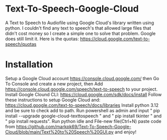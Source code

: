 # Text-To-Speech-Google-Cloud
A Text to Speech to Audiofile using Google Cloud's library written using python. I  couldn't find any text to speech's that allowed large files that didn't cost money so I create a simple one to solve that problem. Google does still limit it.
Here is the quotas: https://cloud.google.com/text-to-speech/quotas

# Installation
Setup a Google Cloud account https://console.cloud.google.com/ then Go To Console and create a new project, then Add https://console.cloud.google.com/speech/text-to-speech to your project.
Install Google Clound CLI: https://cloud.google.com/sdk/docs/install
Follow these instructions to setup Google Cloud and: https://cloud.google.com/text-to-speech/docs/libraries
Install python 3.12 and be sure to check add to path.
Run powershell as admin and input " pip install --upgrade google-cloud-texttospeech " and " pip install tkinter " and " pip install requests".
Run python idle and File-new file(Ctrl+N) paste code from https://github.com/markpk69/Text-To-Speech-Google-Cloud/blob/main/Text%20to%20Speech%20GUI.py and enjoy!


